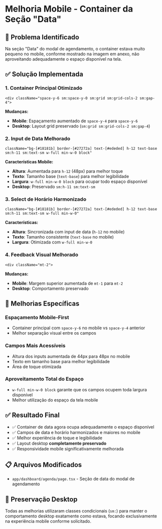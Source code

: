 # Melhoria Mobile - Container da Seção "Data"

## 📱 Problema Identificado
Na seção "Data" do modal de agendamento, o container estava muito pequeno no mobile, conforme mostrado na imagem em anexo, não aproveitando adequadamente o espaço disponível na tela.

## ✅ Solução Implementada

### 1. **Container Principal Otimizado**
```tsx
<div className="space-y-6 sm:space-y-0 sm:grid sm:grid-cols-2 sm:gap-4">
```

**Mudanças:**
- **Mobile**: Espaçamento aumentado de `space-y-4` para `space-y-6`
- **Desktop**: Layout grid preservado (`sm:grid sm:grid-cols-2 sm:gap-4`)

### 2. **Input de Data Melhorado**
```tsx
className="bg-[#18181b] border-[#27272a] text-[#ededed] h-12 text-base sm:h-11 sm:text-sm w-full min-w-0 block"
```

**Características Mobile:**
- **Altura**: Aumentada para `h-12` (48px) para melhor toque
- **Texto**: Tamanho base (`text-base`) para melhor legibilidade
- **Largura**: `w-full min-w-0 block` para ocupar todo espaço disponível
- **Desktop**: Preservado `sm:h-11 sm:text-sm`

### 3. **Select de Horário Harmonizado**
```tsx
className="bg-[#18181b] border-[#27272a] text-[#ededed] h-12 text-base sm:h-11 sm:text-sm w-full min-w-0"
```

**Características:**
- **Altura**: Sincronizada com input de data (`h-12` no mobile)
- **Texto**: Tamanho consistente (`text-base` no mobile)
- **Largura**: Otimizada com `w-full min-w-0`

### 4. **Feedback Visual Melhorado**
```tsx
<div className="mt-2">
```

**Mudanças:**
- **Mobile**: Margem superior aumentada de `mt-1` para `mt-2`
- **Desktop**: Comportamento preservado

## 🎯 Melhorias Específicas

### **Espaçamento Mobile-First**
- Container principal com `space-y-6` no mobile vs `space-y-4` anterior
- Melhor separação visual entre os campos

### **Campos Mais Acessíveis**
- Altura dos inputs aumentada de 44px para 48px no mobile
- Texto em tamanho base para melhor legibilidade
- Área de toque otimizada

### **Aproveitamento Total do Espaço**
- `w-full min-w-0 block` garante que os campos ocupem toda largura disponível
- Melhor utilização do espaço da tela mobile

## ✅ Resultado Final
- ✅ Container de data agora ocupa adequadamente o espaço disponível
- ✅ Campos de data e horário harmonizados e maiores no mobile
- ✅ Melhor experiência de toque e legibilidade
- ✅ Layout desktop **completamente preservado**
- ✅ Responsividade mobile significativamente melhorada

## 📋 Arquivos Modificados
- `app/dashboard/agenda/page.tsx` - Seção de data do modal de agendamento

## 🎯 Preservação Desktop
Todas as melhorias utilizaram classes condicionais (`sm:`) para manter o comportamento desktop exatamente como estava, focando exclusivamente na experiência mobile conforme solicitado.
